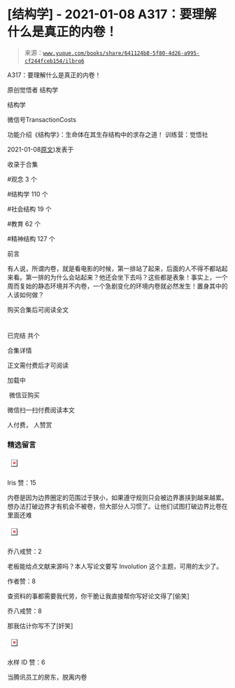 # [结构学] - 2021-01-08 A317：要理解什么是真正的内卷！

> 来源：[`www.yuque.com/books/share/641124b8-5f80-4d26-a995-cf244fceb154/ilbrq6`](https://www.yuque.com/books/share/641124b8-5f80-4d26-a995-cf244fceb154/ilbrq6)



A317：要理解什么是真正的内卷！ 

原创觉悟者 结构学 

结构学 

微信号TransactionCosts 

功能介绍《结构学》：生命体在其生存结构中的求存之道！ 训练营：觉悟社 

2021-01-08[原文](https://mp.weixin.qq.com/s?__biz=MzIzMDYwOTM0Mg==&mid=2247485061&idx=1&sn=ca29269a607917fc496e804188be831d&chksm=e8b19e54dfc617420d461820d8dd260c6fc1be85fb3e11bc1ebf0f9227e7be5ebb50f9ff2bdf#rd))发表于 

收录于合集 

#观念 3 个 

#结构学 110 个 

#社会结构 19 个 

#教育 62 个 

#精神结构 127 个 

前言 

有人说，所谓内卷，就是看电影的时候，第一排站了起来，后面的人不得不都站起来看。第一排的为什么会站起来？他还会坐下去吗？这些都是表象！事实上，一个周而复始的静态环境并不内卷，一个急剧变化的环境内卷就必然发生！置身其中的人该如何做？ 

购买合集后可阅读全文 

# 

已完结 共个 

合集详情 

正文需付费后才可阅读 

加载中 

 微信豆购买 

微信扫一扫付费阅读本文 

人付费， 人赞赏 

### 精选留言 

![](img/632fe4dcba66b11b4936c0fae7f008f3.png)  

Iris 赞：15 

内卷是因为边界圈定的范围过于狭小，如果遵守规则只会被边界裹挟到越来越累。想办法打破边界才有机会不被卷，但大部分人习惯了。让他们试图打破边界比卷在里面还难 

![](img/4b2dca79a115f1469b7a93348691240a.png)  

乔八戒赞：2 

老板能给点文献来源吗？本人写论文要写 Involution 这个主题，可用的太少了。 

作者赞：8 

查资料的事都需要我代劳，你干脆让我直接帮你写好论文得了[偷笑] 

乔八戒赞：8 

那我估计你写不了[奸笑] 

![](img/c7198cb0e1abccc2a7b5c23fb1874541.png)  

水样 ID 赞：6 

当腾讯员工的房东，脱离内卷